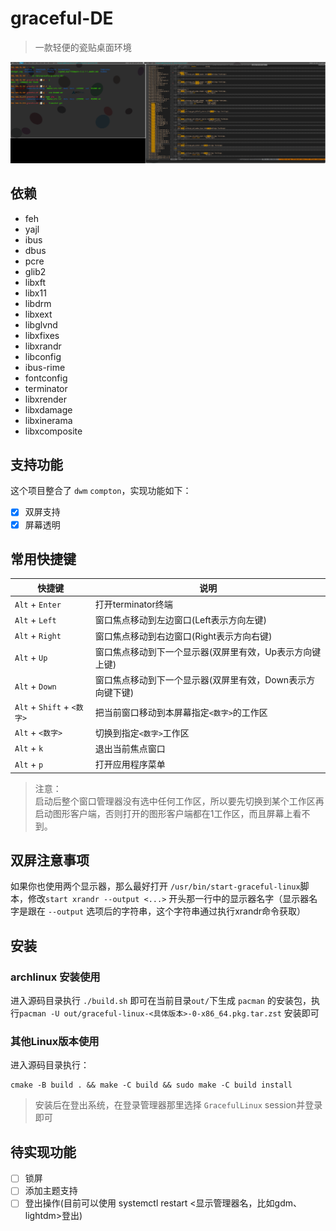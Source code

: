 # graceful-DE
> 一款轻便的瓷贴桌面环境

![](screenshot/1.png)

## 依赖

- feh
- yajl
- ibus
- dbus
- pcre
- glib2
- libxft
- libx11
- libdrm
- libxext
- libglvnd
- libxfixes
- libxrandr
- libconfig
- ibus-rime
- fontconfig
- terminator
- libxrender
- libxdamage
- libxinerama
- libxcomposite

## 支持功能

这个项目整合了 `dwm` `compton`，实现功能如下：

- [x] 双屏支持
- [x] 屏幕透明

## 常用快捷键

|快捷键|说明|
|------|----|
|`Alt` + `Enter`|打开terminator终端|
|`Alt` + `Left`|窗口焦点移动到左边窗口(Left表示方向左键)|
|`Alt` + `Right`|窗口焦点移动到右边窗口(Right表示方向右键)|
|`Alt` + `Up`|窗口焦点移动到下一个显示器(双屏里有效，Up表示方向键上键)|
|`Alt` + `Down`|窗口焦点移动到下一个显示器(双屏里有效，Down表示方向键下键)|
|`Alt` + `Shift` + `<数字>`|把当前窗口移动到本屏幕指定`<数字>`的工作区|
|`Alt` + `<数字>`|切换到指定`<数字>`工作区|
|`Alt` + `k`|退出当前焦点窗口|
|`Alt` + `p`|打开应用程序菜单|

> 注意：<br/>
> 启动后整个窗口管理器没有选中任何工作区，所以要先切换到某个工作区再启动图形客户端，否则打开的图形客户端都在1工作区，而且屏幕上看不到。

## 双屏注意事项

如果你也使用两个显示器，那么最好打开 `/usr/bin/start-graceful-linux`脚本，修改`start xrandr --output <...>` 开头那一行中的显示器名字（显示器名字是跟在 `--output` 选项后的字符串，这个字符串通过执行xrandr命令获取）

## 安装

### archlinux 安装使用

进入源码目录执行 `./build.sh` 即可在当前目录`out/`下生成 `pacman` 的安装包，执行`pacman -U out/graceful-linux-<具体版本>-0-x86_64.pkg.tar.zst` 安装即可

### 其他Linux版本使用

进入源码目录执行：
```shell
cmake -B build . && make -C build && sudo make -C build install
```

> 安装后在登出系统，在登录管理器那里选择 `GracefulLinux` session并登录即可

## 待实现功能

- [ ] 锁屏
- [ ] 添加主题支持
- [ ] 登出操作(目前可以使用 systemctl restart <显示管理器名，比如gdm、lightdm>登出) 
